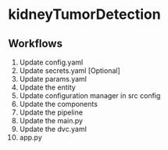 # kidneyTumorDetection



## Workflows

1. Update config.yaml
2. Update secrets.yaml [Optional]
3. Update params.yaml
4. Update the entity
5. Update configuration manager in src config
6. Update the components 
7. Update the pipeline
8. Update the main.py
9. Update the dvc.yaml
10. app.py